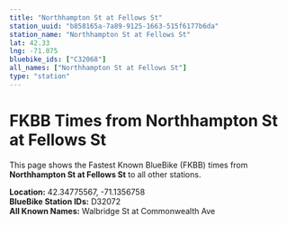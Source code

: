 ```yaml
---
title: "Northhampton St at Fellows St"
station_uuid: "b858165a-7a89-9125-1663-515f6177b6da"
station_name: "Northhampton St at Fellows St"
lat: 42.33
lng: -71.075
bluebike_ids: ["C32068"]
all_names: ["Northhampton St at Fellows St"]
type: "station"
---
```


# FKBB Times from Northhampton St at Fellows St

This page shows the Fastest Known BlueBike (FKBB) times from **Northhampton St at Fellows St** to all other stations.

**Location:** 42.34775567, -71.1356758  
**BlueBike Station IDs:** D32072  
**All Known Names:** Walbridge St at Commonwealth Ave

